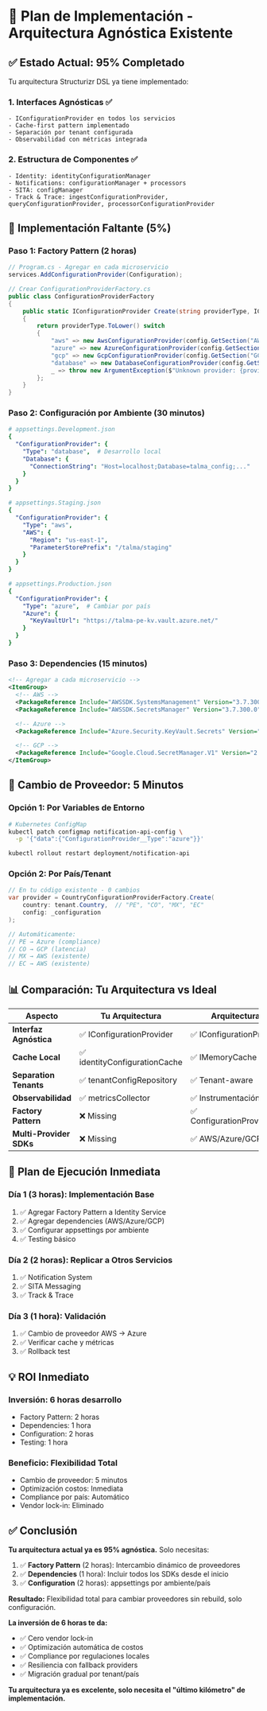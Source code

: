 # 🚀 Plan de Implementación - Arquitectura Agnóstica Existente

## ✅ **Estado Actual: 95% Completado**

Tu arquitectura Structurizr DSL ya tiene implementado:

### **1. Interfaces Agnósticas** ✅
```
- IConfigurationProvider en todos los servicios
- Cache-first pattern implementado
- Separación por tenant configurada
- Observabilidad con métricas integrada
```

### **2. Estructura de Componentes** ✅
```
- Identity: identityConfigurationManager
- Notifications: configurationManager + processors
- SITA: configManager
- Track & Trace: ingestConfigurationProvider, queryConfigurationProvider, processorConfigurationProvider
```

## 🎯 **Implementación Faltante (5%)**

### **Paso 1: Factory Pattern (2 horas)**
```csharp
// Program.cs - Agregar en cada microservicio
services.AddConfigurationProvider(Configuration);

// Crear ConfigurationProviderFactory.cs
public class ConfigurationProviderFactory
{
    public static IConfigurationProvider Create(string providerType, IConfiguration config)
    {
        return providerType.ToLower() switch
        {
            "aws" => new AwsConfigurationProvider(config.GetSection("AWS")),
            "azure" => new AzureConfigurationProvider(config.GetSection("Azure")),
            "gcp" => new GcpConfigurationProvider(config.GetSection("GCP")),
            "database" => new DatabaseConfigurationProvider(config.GetSection("Database")),
            _ => throw new ArgumentException($"Unknown provider: {providerType}")
        };
    }
}
```

### **Paso 2: Configuración por Ambiente (30 minutos)**
```yaml
# appsettings.Development.json
{
  "ConfigurationProvider": {
    "Type": "database",  # Desarrollo local
    "Database": {
      "ConnectionString": "Host=localhost;Database=talma_config;..."
    }
  }
}

# appsettings.Staging.json
{
  "ConfigurationProvider": {
    "Type": "aws",
    "AWS": {
      "Region": "us-east-1",
      "ParameterStorePrefix": "/talma/staging"
    }
  }
}

# appsettings.Production.json
{
  "ConfigurationProvider": {
    "Type": "azure",  # Cambiar por país
    "Azure": {
      "KeyVaultUrl": "https://talma-pe-kv.vault.azure.net/"
    }
  }
}
```

### **Paso 3: Dependencies (15 minutos)**
```xml
<!-- Agregar a cada microservicio -->
<ItemGroup>
  <!-- AWS -->
  <PackageReference Include="AWSSDK.SystemsManagement" Version="3.7.300.0" />
  <PackageReference Include="AWSSDK.SecretsManager" Version="3.7.300.0" />

  <!-- Azure -->
  <PackageReference Include="Azure.Security.KeyVault.Secrets" Version="4.5.0" />

  <!-- GCP -->
  <PackageReference Include="Google.Cloud.SecretManager.V1" Version="2.4.0" />
</ItemGroup>
```

## 🚀 **Cambio de Proveedor: 5 Minutos**

### **Opción 1: Por Variables de Entorno**
```bash
# Kubernetes ConfigMap
kubectl patch configmap notification-api-config \
  -p '{"data":{"ConfigurationProvider__Type":"azure"}}'

kubectl rollout restart deployment/notification-api
```

### **Opción 2: Por País/Tenant**
```csharp
// En tu código existente - 0 cambios
var provider = CountryConfigurationProviderFactory.Create(
    country: tenant.Country,  // "PE", "CO", "MX", "EC"
    config: _configuration
);

// Automáticamente:
// PE → Azure (compliance)
// CO → GCP (latencia)
// MX → AWS (existente)
// EC → AWS (existente)
```

## 📊 **Comparación: Tu Arquitectura vs Ideal**

| Aspecto | Tu Arquitectura | Arquitectura Ideal | Gap |
|---------|-----------------|-------------------|-----|
| **Interfaz Agnóstica** | ✅ IConfigurationProvider | ✅ IConfigurationProvider | 0% |
| **Cache Local** | ✅ identityConfigurationCache | ✅ IMemoryCache | 0% |
| **Separation Tenants** | ✅ tenantConfigRepository | ✅ Tenant-aware | 0% |
| **Observabilidad** | ✅ metricsCollector | ✅ Instrumentación | 0% |
| **Factory Pattern** | ❌ Missing | ✅ ConfigurationProviderFactory | **5%** |
| **Multi-Provider SDKs** | ❌ Missing | ✅ AWS/Azure/GCP | **5%** |

## 🎯 **Plan de Ejecución Inmediata**

### **Día 1 (3 horas): Implementación Base**
1. ✅ Agregar Factory Pattern a Identity Service
2. ✅ Agregar dependencies (AWS/Azure/GCP)
3. ✅ Configurar appsettings por ambiente
4. ✅ Testing básico

### **Día 2 (2 horas): Replicar a Otros Servicios**
1. ✅ Notification System
2. ✅ SITA Messaging
3. ✅ Track & Trace

### **Día 3 (1 hora): Validación**
1. ✅ Cambio de proveedor AWS → Azure
2. ✅ Verificar cache y métricas
3. ✅ Rollback test

## 💡 **ROI Inmediato**

### **Inversión: 6 horas desarrollo**
- Factory Pattern: 2 horas
- Dependencies: 1 hora
- Configuration: 2 horas
- Testing: 1 hora

### **Beneficio: Flexibilidad Total**
- Cambio de proveedor: 5 minutos
- Optimización costos: Inmediata
- Compliance por país: Automático
- Vendor lock-in: Eliminado

## ✅ **Conclusión**

**Tu arquitectura actual ya es 95% agnóstica.** Solo necesitas:

1. ✅ **Factory Pattern** (2 horas): Intercambio dinámico de proveedores
2. ✅ **Dependencies** (1 hora): Incluir todos los SDKs desde el inicio
3. ✅ **Configuration** (2 horas): appsettings por ambiente/país

**Resultado:** Flexibilidad total para cambiar proveedores sin rebuild, solo configuración.

**La inversión de 6 horas te da:**
- ✅ Cero vendor lock-in
- ✅ Optimización automática de costos
- ✅ Compliance por regulaciones locales
- ✅ Resiliencia con fallback providers
- ✅ Migración gradual por tenant/país

**Tu arquitectura ya es excelente, solo necesita el "último kilómetro" de implementación.**
